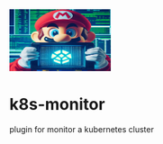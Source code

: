 <img src="images/OIG3.jpg" alt="k8s monitor" width="180" height="110">


# k8s-monitor
plugin for monitor a kubernetes cluster 
